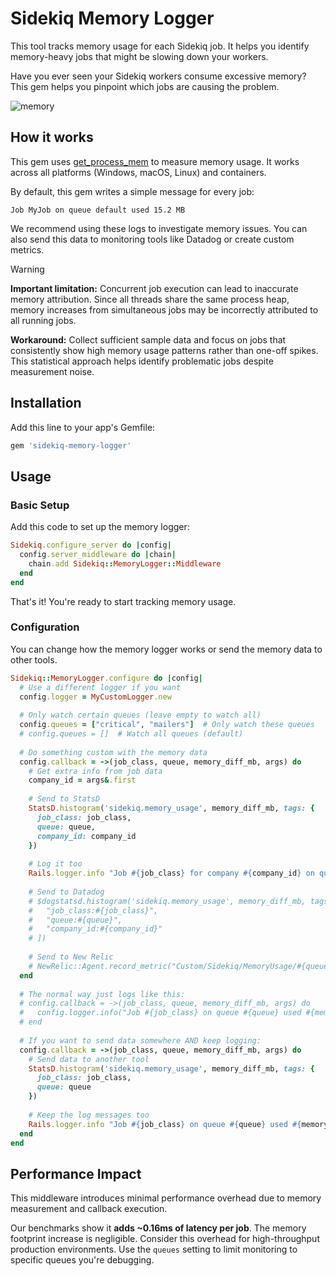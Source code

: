 # Sidekiq Memory Logger

This tool tracks memory usage for each Sidekiq job. It helps you identify memory-heavy jobs that might be slowing down your workers.

Have you ever seen your Sidekiq workers consume excessive memory? This gem helps you pinpoint which jobs are causing the problem.

![memory](https://github.com/user-attachments/assets/6084306f-1f3e-4fdb-9c4a-fccc63a2942f)

## How it works

This gem uses [get_process_mem](https://github.com/zombocom/get_process_mem) to measure memory usage. It works across all platforms (Windows, macOS, Linux) and containers.

By default, this gem writes a simple message for every job:
```
Job MyJob on queue default used 15.2 MB
```

We recommend using these logs to investigate memory issues. You can also send this data to monitoring tools like Datadog or create custom metrics.

> [!WARNING]
> **Important limitation:** Concurrent job execution can lead to inaccurate memory attribution. Since all threads share the same process heap, memory increases from simultaneous jobs may be incorrectly attributed to all running jobs.
>
> **Workaround:** Collect sufficient sample data and focus on jobs that consistently show high memory usage patterns rather than one-off spikes. This statistical approach helps identify problematic jobs despite measurement noise.

## Installation

Add this line to your app's Gemfile:

```ruby
gem 'sidekiq-memory-logger'
```

## Usage

### Basic Setup

Add this code to set up the memory logger:

```ruby
Sidekiq.configure_server do |config|
  config.server_middleware do |chain|
    chain.add Sidekiq::MemoryLogger::Middleware
  end
end
```

That's it! You're ready to start tracking memory usage.

### Configuration

You can change how the memory logger works or send the memory data to other tools.

```ruby
Sidekiq::MemoryLogger.configure do |config|
  # Use a different logger if you want
  config.logger = MyCustomLogger.new
  
  # Only watch certain queues (leave empty to watch all)
  config.queues = ["critical", "mailers"]  # Only watch these queues
  # config.queues = []  # Watch all queues (default)
  
  # Do something custom with the memory data
  config.callback = ->(job_class, queue, memory_diff_mb, args) do
    # Get extra info from job data
    company_id = args&.first
    
    # Send to StatsD
    StatsD.histogram('sidekiq.memory_usage', memory_diff_mb, tags: {
      job_class: job_class, 
      queue: queue,
      company_id: company_id
    })
    
    # Log it too
    Rails.logger.info "Job #{job_class} for company #{company_id} on queue #{queue} used #{memory_diff_mb} MB"
    
    # Send to Datadog
    # $dogstatsd.histogram('sidekiq.memory_usage', memory_diff_mb, tags: [
    #   "job_class:#{job_class}",
    #   "queue:#{queue}",
    #   "company_id:#{company_id}"
    # ])
    
    # Send to New Relic
    # NewRelic::Agent.record_metric("Custom/Sidekiq/MemoryUsage/#{queue}/#{job_class}", memory_diff_mb)
  end
  
  # The normal way just logs like this:
  # config.callback = ->(job_class, queue, memory_diff_mb, args) do
  #   config.logger.info("Job #{job_class} on queue #{queue} used #{memory_diff_mb} MB")
  # end
  
  # If you want to send data somewhere AND keep logging:
  config.callback = ->(job_class, queue, memory_diff_mb, args) do
    # Send data to another tool
    StatsD.histogram('sidekiq.memory_usage', memory_diff_mb, tags: {
      job_class: job_class, 
      queue: queue
    })
    
    # Keep the log messages too
    Rails.logger.info "Job #{job_class} on queue #{queue} used #{memory_diff_mb} MB"
  end
end
```

## Performance Impact

This middleware introduces minimal performance overhead due to memory measurement and callback execution.

Our benchmarks show it **adds ~0.16ms of latency per job**. The memory footprint increase is negligible. Consider this overhead for high-throughput production environments. Use the `queues` setting to limit monitoring to specific queues you're debugging.

